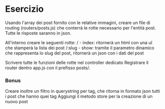# Esercizio

Usando l'array dei post fornito con le relative immagini, creare un file di routing (routers/posts.js) che conterrà le rotte necessario per l'entità post.
Tutte le risposte saranno in json.


All'interno creare le seguenti rotte:
/ - index: ritornerà un html con una ul che stamperà la lista dei post
/:slug - show: tramite il parametro dinamico che rappresenta lo slug del post, ritornerà un json con i dati del post

Scrivere tutte le funzioni delle rotte nel controller dedicato
Registrare il router dentro app.js con il prefisso posts/.

### Bonus
Creare inoltre un filtro in querystring per tag, che ritorna in formato json tutti i post che hanno quei tag
Aggiungi il metodo store per la creazione di un nuovo post